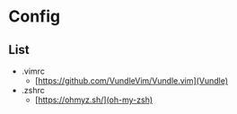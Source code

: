# Config

## List

- .vimrc
  - [https://github.com/VundleVim/Vundle.vim](Vundle)
- .zshrc
  - [https://ohmyz.sh/](oh-my-zsh)
